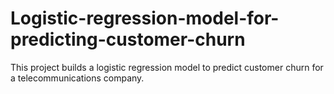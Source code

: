 # Logistic-regression-model-for-predicting-customer-churn
This project builds a logistic regression model to predict customer churn for a telecommunications company.
